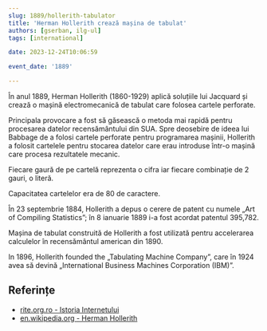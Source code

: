 ```yaml
---
slug: 1889/hollerith-tabulator
title: 'Herman Hollerith crează mașina de tabulat'
authors: [gserban, ilg-ul]
tags: [international]

date: 2023-12-24T10:06:59

event_date: '1889'

---
```


În anul 1889, Herman Hollerith (1860-1929) aplică soluțiile
lui Jacquard și crează o mașină electromecanică de tabulat care
folosea cartele perforate.

<!-- truncate -->

Principala provocare a fost să găsească o metoda mai rapidă
pentru procesarea datelor recensământului din SUA. Spre deosebire
de ideea lui Babbage de a folosi cartele perforate pentru programarea
mașinii, Hollerith a folosit cartelele pentru stocarea datelor
care erau introduse într-o mașină care procesa rezultatele mecanic.

Fiecare gaură de pe cartelă reprezenta o cifra iar fiecare combinație
de 2 gauri, o literă.

Capacitatea cartelelor era de 80 de caractere.

În 23 septembrie 1884, Hollerith a depus o cerere de patent cu numele „Art of Compiling Statistics”; în 8 ianuarie 1889 i-a fost acordat patentul 395,782.

Mașina de tabulat construită de Hollerith a fost utilizată pentru accelerarea
calculelor în recensământul american din 1890.

In 1896, Hollerith founded the „Tabulating Machine Company”,
care în 1924 avea să devină „International Business Machines Corporation (IBM)”.

## Referințe

- [rite.org.ro - Istoria Internetului](https://rite.org.ro/istoria-internetului/)
- [en.wikipedia.org - Herman Hollerith](https://en.wikipedia.org/wiki/Herman_Hollerith)
